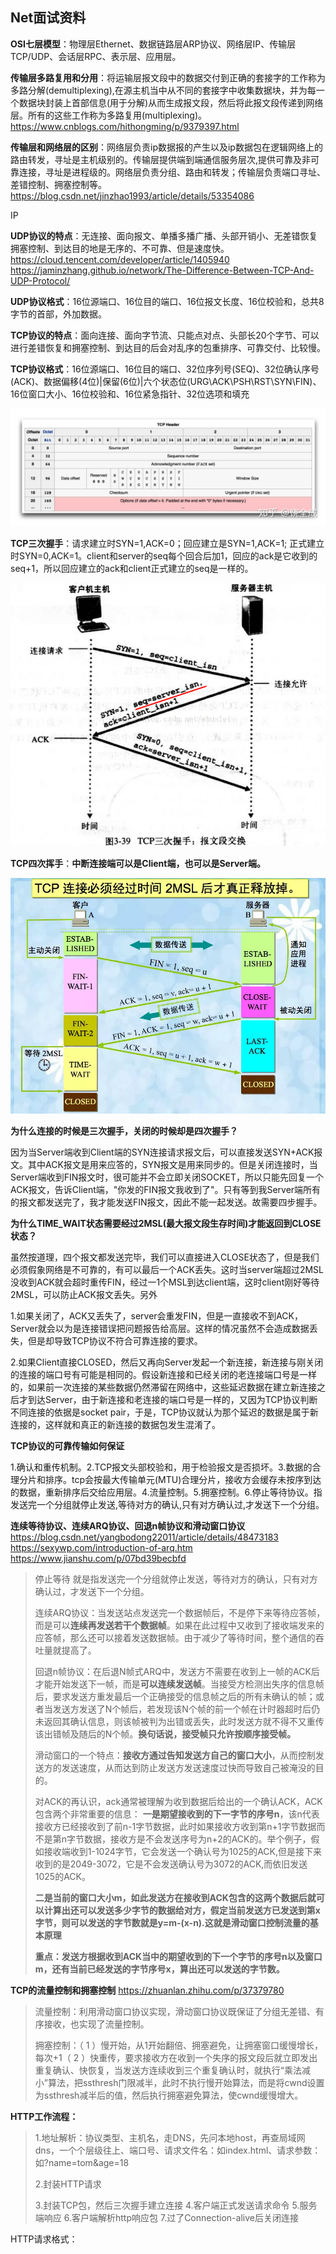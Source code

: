 ## Net面试资料

**OSI七层模型**：物理层Ethernet、数据链路层ARP协议、网络层IP、传输层TCP/UDP、会话层RPC、表示层、应用层。

**传输层多路复用和分用**：将运输层报文段中的数据交付到正确的套接字的工作称为多路分解(demultiplexing),在源主机当中从不同的套接字中收集数据块，并为每一个数据块封装上首部信息(用于分解)从而生成报文段，然后将此报文段传递到网络层。所有的这些工作称为多路复用(multiplexing)。https://www.cnblogs.com/hithongming/p/9379397.html

**传输层和网络层的区别**：网络层负责ip数据报的产生以及ip数据包在逻辑网络上的路由转发，寻址是主机级别的。传输层提供端到端通信服务层次,提供可靠及非可靠连接，寻址是进程级的。网络层负责分组、路由和转发；传输层负责端口寻址、差错控制、拥塞控制等。https://blog.csdn.net/jinzhao1993/article/details/53354086

IP

**UDP协议的特点**：无连接、面向报文、单播多播广播、头部开销小、无差错恢复拥塞控制、到达目的地是无序的、不可靠、但是速度快。https://cloud.tencent.com/developer/article/1405940 https://jaminzhang.github.io/network/The-Difference-Between-TCP-And-UDP-Protocol/

**UDP协议格式**：16位源端口、16位目的端口、16位报文长度、16位校验和，总共8字节的首部，外加数据。

**TCP协议的特点**：面向连接、面向字节流、只能点对点、头部长20个字节、可以进行差错恢复和拥塞控制、到达目的后会对乱序的包重排序、可靠交付、比较慢。

**TCP协议格式**：16位源端口、16位目的端口、32位序列号(SEQ)、32位确认序号(ACK)、数据偏移(4位)|保留(6位)|六个状态位(URG\ACK\PSH\RST\SYN\FIN)、16位窗口大小、16位校验和、16位紧急指针、32位选项和填充

![preview](assets/v2-8f5725f163d7f6390a75f3a2d337bc1c_r.jpg)

**TCP三次握手**：请求建立时SYN=1,ACK=0；回应建立是SYN=1,ACK=1; 正式建立时SYN=0,ACK=1。client和server的seq每个回合后加1，回应的ack是它收到的seq+1，所以回应建立的ack和client正式建立的seq是一样的。

![img](assets/20170104214009596.png)

**TCP四次挥手**：**中断连接端可以是Client端，也可以是Server端。**

![img](assets/1641067-5ed8bf6c24244b4c.webp)

**为什么连接的时候是三次握手，关闭的时候却是四次握手？**

因为当Server端收到Client端的SYN连接请求报文后，可以直接发送SYN+ACK报文。其中ACK报文是用来应答的，SYN报文是用来同步的。但是关闭连接时，当Server端收到FIN报文时，很可能并不会立即关闭SOCKET，所以只能先回复一个ACK报文，告诉Client端，"你发的FIN报文我收到了"。只有等到我Server端所有的报文都发送完了，我才能发送FIN报文，因此不能一起发送。故需要四步握手。

**为什么TIME_WAIT状态需要经过2MSL(最大报文段生存时间)才能返回到CLOSE状态？**

虽然按道理，四个报文都发送完毕，我们可以直接进入CLOSE状态了，但是我们必须假象网络是不可靠的，有可以最后一个ACK丢失。这时当server端超过2MSL没收到ACK就会超时重传FIN，经过一1个MSL到达client端，这时client刚好等待2MSL，可以防止ACK报文丢失。另外 

1.如果关闭了，ACK又丢失了，server会重发FIN，但是一直接收不到ACK，Server就会以为是连接错误把问题报告给高层。这样的情况虽然不会造成数据丢失，但是却导致TCP协议不符合可靠连接的要求。

2.如果Client直接CLOSED，然后又再向Server发起一个新连接，新连接与刚关闭的连接的端口号有可能是相同的。假设新连接和已经关闭的老连接端口号是一样的，如果前一次连接的某些数据仍然滞留在网络中，这些延迟数据在建立新连接之后才到达Server，由于新连接和老连接的端口号是一样的，又因为TCP协议判断不同连接的依据是socket pair，于是，TCP协议就认为那个延迟的数据是属于新连接的，这样就和真正的新连接的数据包发生混淆了。

**TCP协议的可靠传输如何保证**

1.确认和重传机制。2.TCP报文头部校验和，用于检验报文是否损坏。3.数据的合理分片和排序。tcp会按最大传输单元(MTU)合理分片，接收方会缓存未按序到达的数据，重新排序后交给应用层。4.流量控制。5.拥塞控制。6.停止等待协议。指发送完一个分组就停止发送,等待对方的确认,只有对方确认过,才发送下一个分组。

**连续等待协议、连续ARQ协议、回退n帧协议和滑动窗口协议** https://blog.csdn.net/yangbodong22011/article/details/48473183       https://sexywp.com/introduction-of-arq.htm       https://www.jianshu.com/p/07bd39becbfd

> 停止等待 就是指发送完一个分组就停止发送，等待对方的确认，只有对方确认过，才发送下一个分组。
>
> 连续ARQ协议：当发送站点发送完一个数据帧后，不是停下来等待应答帧，而是可以**连续再发送若干个数据帧**。如果在此过程中又收到了接收端发来的应答帧，那么还可以接着发送数据帧。由于减少了等待时间，整个通信的吞吐量就提高了。
>
> 回退n帧协议：在后退N帧式ARQ中，发送方不需要在收到上一帧的ACK后才能开始发送下一帧，而是**可以连续发送帧**。当接受方检测出失序的信息帧后，要求发送方重发最后一个正确接受的信息帧之后的所有未确认的帧；或者当发送方发送了N个帧后，若发现该N个帧的前一个帧在计时器超时后仍未返回其确认信息，则该帧被判为出错或丢失，此时发送方就不得不又重传该出错帧及随后的N个帧。**换句话说，接受帧只允许按顺序接受帧。**
>
> 滑动窗口的一个特点：**接收方通过告知发送方自己的窗口大小**，从而控制发送方的发送速度，从而达到防止发送方发送速度过快而导致自己被淹没的目的。
>
> 对ACK的再认识，ack通常被理解为收到数据后给出的一个确认ACK，ACK包含两个非常重要的信息：
> **一是期望接收到的下一字节的序号n**，该n代表接收方已经接收到了前n-1字节数据，此时如果接收方收到第n+1字节数据而不是第n字节数据，接收方是不会发送序号为n+2的ACK的。举个例子，假如接收端收到1-1024字节，它会发送一个确认号为1025的ACK,但是接下来收到的是2049-3072，它是不会发送确认号为3072的ACK,而依旧发送1025的ACK。
>
> **二是当前的窗口大小m，如此发送方在接收到ACK包含的这两个数据后就可以计算出还可以发送多少字节的数据给对方，假定当前发送方已发送到第x字节，则可以发送的字节数就是y=m-(x-n).这就是滑动窗口控制流量的基本原理**
>
> **重点：发送方根据收到ACK当中的期望收到的下一个字节的序号n以及窗口m，还有当前已经发送的字节序号x，算出还可以发送的字节数。**

**TCP的流量控制和拥塞控制**   https://zhuanlan.zhihu.com/p/37379780

> 流量控制：利用滑动窗口协议实现，滑动窗口协议既保证了分组无差错、有序接收，也实现了流量控制。
>
> 拥塞控制：（ 1 ）慢开始，从1开始翻倍、拥塞避免，让拥塞窗口缓慢增长，每次+1（ 2 ）快重传，要求接收方在收到一个失序的报文段后就立即发出重复确认、快恢复，当发送方连续收到三个重复确认时，就执行“乘法减小”算法，把ssthresh门限减半，此时不执行慢开始算法，而是将cwnd设置为ssthresh减半后的值，然后执行拥塞避免算法，使cwnd缓慢增大。

**HTTP工作流程：**

> 1.地址解析：协议类型、主机名，走DNS，先问本地host，再查局域网dns，一个个层级往上、端口号、请求文件名：如index.html、请求参数：如?name=tom&age=18
>
> 2.封装HTTP请求
>
> 3.封装TCP包，然后三次握手建立连接  4.客户端正式发送请求命令 5.服务端响应 6.客户端解析http响应包 7.过了Connection-alive后关闭连接

 HTTP请求格式：

